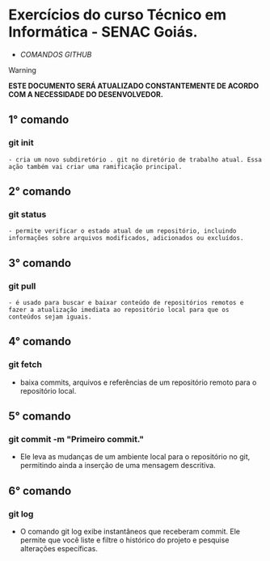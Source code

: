 # Exercícios do curso Técnico em Informática - SENAC Goiás.

* *COMANDOS GITHUB*

> [!WARNING]
> **ESTE DOCUMENTO SERÁ ATUALIZADO CONSTANTEMENTE DE ACORDO COM A NECESSIDADE DO DESENVOLVEDOR.**

## 1° comando

### git init 

    - cria um novo subdiretório . git no diretório de trabalho atual. Essa ação também vai criar uma ramificação principal.

## 2° comando

### git status

    - permite verificar o estado atual de um repositório, incluindo informações sobre arquivos modificados, adicionados ou excluídos.


## 3° comando

### git pull

    - é usado para buscar e baixar conteúdo de repositórios remotos e fazer a atualização imediata ao repositório local para que os conteúdos sejam iguais.

## 4° comando

### git fetch

   - baixa commits, arquivos e referências de um repositório remoto para o repositório local.

## 5° comando

### git commit -m "Primeiro commit."

  - Ele leva as mudanças de um ambiente local para o repositório no git, permitindo ainda a inserção de uma mensagem descritiva.

## 6° comando

### git log

  - O comando git log exibe instantâneos que receberam commit. Ele permite que você liste e filtre o histórico do projeto e pesquise alterações específicas.


    




